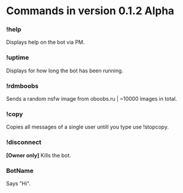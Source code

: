 # Commands in version **0.1.2 Alpha**

### !help
Displays help on the bot via PM.

### !uptime
Displays for how long the bot has been running.

### !rdmboobs
Sends a random nsfw image from oboobs.ru | ~10000 images in total.

### !copy
Copies all messages of a single user untill you type use !stopcopy.

### !disconnect
**[Owner only]** Kills the bot.

### BotName 
Says "Hi".
